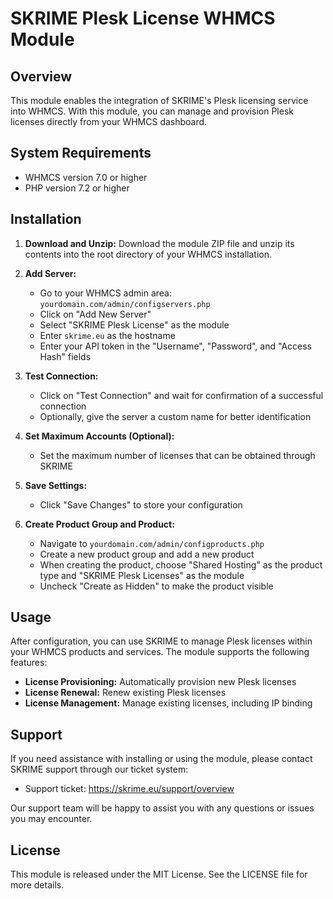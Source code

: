 # SKRIME Plesk License WHMCS Module

## Overview

This module enables the integration of SKRIME's Plesk licensing service into WHMCS. With this module, you can manage and provision Plesk licenses directly from your WHMCS dashboard.

## System Requirements

- WHMCS version 7.0 or higher
- PHP version 7.2 or higher

## Installation

1. **Download and Unzip:** 
   Download the module ZIP file and unzip its contents into the root directory of your WHMCS installation.

2. **Add Server:**
   - Go to your WHMCS admin area: `yourdomain.com/admin/configservers.php`
   - Click on "Add New Server"
   - Select "SKRIME Plesk License" as the module
   - Enter `skrime.eu` as the hostname
   - Enter your API token in the "Username", "Password", and "Access Hash" fields

3. **Test Connection:**
   - Click on "Test Connection" and wait for confirmation of a successful connection
   - Optionally, give the server a custom name for better identification

4. **Set Maximum Accounts (Optional):**
   - Set the maximum number of licenses that can be obtained through SKRIME

5. **Save Settings:**
   - Click "Save Changes" to store your configuration

6. **Create Product Group and Product:**
   - Navigate to `yourdomain.com/admin/configproducts.php`
   - Create a new product group and add a new product
   - When creating the product, choose "Shared Hosting" as the product type and "SKRIME Plesk Licenses" as the module
   - Uncheck "Create as Hidden" to make the product visible

## Usage

After configuration, you can use SKRIME to manage Plesk licenses within your WHMCS products and services. The module supports the following features:

- **License Provisioning:** Automatically provision new Plesk licenses
- **License Renewal:** Renew existing Plesk licenses
- **License Management:** Manage existing licenses, including IP binding

## Support

If you need assistance with installing or using the module, please contact SKRIME support through our ticket system:

- Support ticket: https://skrime.eu/support/overview

Our support team will be happy to assist you with any questions or issues you may encounter.

## License

This module is released under the MIT License. See the LICENSE file for more details.
